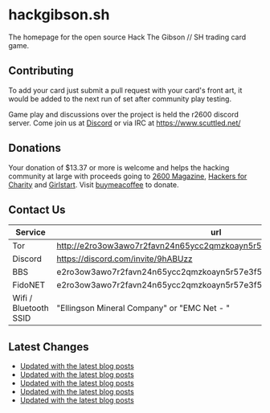 # hackgibson.sh
The homepage for the open source Hack The Gibson // SH trading card game.


## Contributing

To add your card just submit a pull request with your card's front art, it would be added to the next run of set after community play testing.

Game play and discussions over the project is held the r2600 discord server. Come join us at [Discord](https://discord.com/invite/9hABUzz) or via IRC at https://www.scuttled.net/


## Donations

Your donation of $13.37 or more is welcome and helps the hacking community at large with proceeds going to [2600 Magazine](https://2600.com/), [Hackers for Charity](https://hackersforcharity.org) and [Girlstart](https://girlstart.org).  Visit [buymeacoffee](https://www.buymeacoffee.com/hackgibson.sh) to donate.


## Contact Us

Service | url
-|-
Tor | http://e2ro3ow3awo7r2favn24n65ycc2qmzkoayn5r57e3f56nvjwdcgg32ad.onion
Discord | https://discord.com/invite/9hABUzz
BBS | e2ro3ow3awo7r2favn24n65ycc2qmzkoayn5r57e3f56nvjwdcgg32ad.onion:23
FidoNET | e2ro3ow3awo7r2favn24n65ycc2qmzkoayn5r57e3f56nvjwdcgg32ad.onion:24554
Wifi / Bluetooth SSID | "Ellingson Mineral Company" or "EMC Net - <fidonet address>"

## Latest Changes
<!-- BLOG-POST-LIST:START -->
- [Updated with the latest blog posts](https://github.com/DFW2600/hackgibson.sh/commit/2413dd4d634f6ef8c078cff247a4b6f3ffeac160)
- [Updated with the latest blog posts](https://github.com/DFW2600/hackgibson.sh/commit/890798af4cc48b0ac10849102b00ce4e8a5e089b)
- [Updated with the latest blog posts](https://github.com/DFW2600/hackgibson.sh/commit/784268c06fc36b9c148947c5c883276d32f6674e)
- [Updated with the latest blog posts](https://github.com/DFW2600/hackgibson.sh/commit/3f157e596276afb5b7d86ab701ab22792f54da45)
- [Updated with the latest blog posts](https://github.com/DFW2600/hackgibson.sh/commit/670f31b338e95f7ca85cda8907e58f8ad7c6e29a)
<!-- BLOG-POST-LIST:END -->
